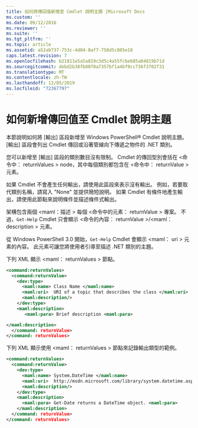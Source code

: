 ```yaml
---
title: 如何將傳回值新增至 Cmdlet 說明主題 |Microsoft Docs
ms.custom: ''
ms.date: 09/12/2016
ms.reviewer: ''
ms.suite: ''
ms.tgt_pltfrm: ''
ms.topic: article
ms.assetid: a52ab737-753c-4d04-8af7-758d5c805e18
caps.latest.revision: 7
ms.openlocfilehash: b21811e5a5a819c3d5c4a55fcbe685a84819b71d
ms.sourcegitcommit: debd2b38fb8070a7357bf1a4bf9cc736f3702f31
ms.translationtype: MT
ms.contentlocale: zh-TW
ms.lasthandoff: 12/05/2019
ms.locfileid: "72367797"
---
```

# <a name="how-to-add-return-values-to-a-cmdlet-help-topic"></a>如何新增傳回值至 Cmdlet 說明主題

本節說明如何將 [輸出] 區段新增至 Windows PowerShell® Cmdlet 說明主題。 [輸出] 區段會列出 Cmdlet 傳回或沿著管線向下傳遞之物件的 .NET 類別。

您可以新增至 [輸出] 區段的類別數目沒有限制。 Cmdlet 的傳回型別會括在 \<命令中： returnValues > node，其中每個類別都包含在 \<命令中： returnValue > 元素。

如果 Cmdlet 不會產生任何輸出，請使用此區段來表示沒有輸出。 例如，若要取代類別名稱，請寫入 "None" 並提供簡短說明。 如果 Cmdlet 有條件地產生輸出，請使用此節點來說明條件並描述條件式輸出。

架構包含兩個 \<maml：描述 > 每個 \<命令中的元素： returnValue > 專案。 不過，`Get-Help` Cmdlet 只會顯示 \<命令的內容： returnValue >/\<maml： description > 元素。

從 Windows PowerShell 3.0 開始，`Get-Help` Cmdlet 會顯示 \<maml： uri > 元素的內容。 此元素可讓您將使用者引導至描述 .NET 類別的主題。

下列 XML 顯示 \<maml： returnValues > 節點。

```xml
<command:returnValues>
  <command:returnValue>
    <dev:type>
      <maml:name> Class Name </maml:name>
      <maml:uri>  URI of a topic that describes the class </maml:uri>
      <maml:description/>
    </dev:type>
    <maml:description>
       <maml:para> Brief description <maml:para>

</maml:description>
  </command: returnValue>
</command: returnValues>
```

下列 XML 顯示使用 \<maml： returnValues > 節點來記錄輸出類型的範例。

```xml
<command:returnValues>
  <command:returnValue>
    <dev:type>
      <maml:name> System.DateTime </maml:name>
      <maml:uri>  http://msdn.microsoft.com/library/system.datetime.aspx </maml:uri>
      <maml:description/>
    </dev:type>
    <maml:description>
      <maml:para> Get-Date returns a DateTime object. <maml:para>
    </maml:description>
  </command: returnValue>
</command: returnValues>
```



